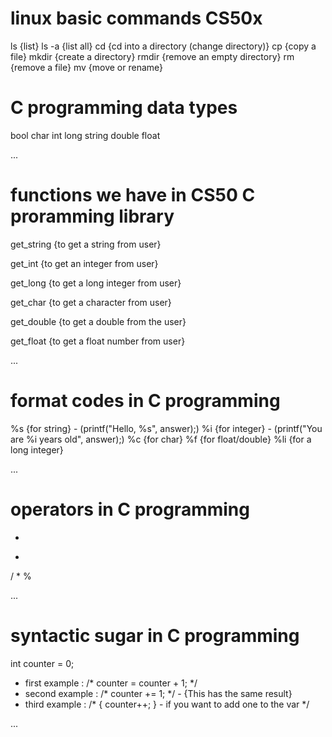 # linux basic commands CS50x

ls {list}
ls -a {list all}
cd {cd into a directory (change directory)}
cp {copy a file}
mkdir {create a directory}
rmdir {remove an empty directory}
rm {remove a file}
mv {move or rename}

# C programming data types 

bool 
char
int
long
string
double 
float

...

# functions we have in CS50 C proramming library 

get_string {to get a string from user}

get_int {to get an integer from user}

get_long {to get a long integer from user}

get_char {to get a character from user}

get_double {to get a double from the user}

get_float {to get a float number from user}

...

# format codes in C programming 

%s {for string} - (printf("Hello, %s", answer);)
%i {for integer} - (printf("You are %i years old", answer);)
%c {for char}
%f {for float/double}
%li {for a long integer}

...

# operators in C programming 

+
-
/
*
%

...

# syntactic sugar in C programming 

int counter = 0;

- first example : /* counter = counter + 1;  */
- second example : /* counter += 1;  */ - {This has the same result}
- third example : /* { counter++; } - if you want to add one to the var */

...




